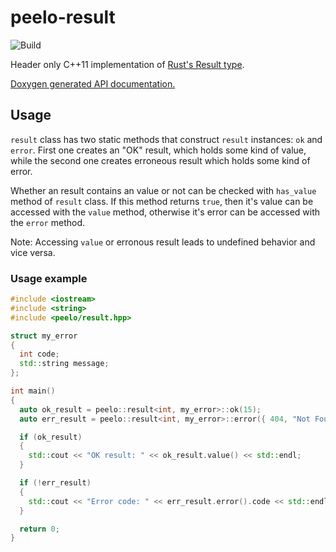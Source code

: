# peelo-result

![Build](https://github.com/peelonet/peelo-result/workflows/Build/badge.svg)

Header only C++11 implementation of [Rust's Result type].

[Doxygen generated API documentation.][API]

[travis-image]: https://travis-ci.com/peelonet/peelo-result.svg?branch=master
[travis-url]: https://travis-ci.com/peelonet/peelo-result
[Rust's Result type]: https://doc.rust-lang.org/std/result/
[API]: https://peelonet.github.io/peelo-result/index.html

## Usage

`result` class has two static methods that construct `result` instances: `ok`
and `error`. First one creates an "OK" result, which holds some kind of value,
while the second one creates erroneous result which holds some kind of error.

Whether an result contains an value or not can be checked with `has_value`
method of `result` class. If this method returns `true`, then it's value can be
accessed with the `value`  method, otherwise it's error can be accessed with
the `error` method.

Note: Accessing `value` or erronous result leads to undefined behavior and vice
versa.

### Usage example

```C++
#include <iostream>
#include <string>
#include <peelo/result.hpp>

struct my_error
{
  int code;
  std::string message;
};

int main()
{
  auto ok_result = peelo::result<int, my_error>::ok(15);
  auto err_result = peelo::result<int, my_error>::error({ 404, "Not Found" });

  if (ok_result)
  {
    std::cout << "OK result: " << ok_result.value() << std::endl;
  }

  if (!err_result)
  {
    std::cout << "Error code: " << err_result.error().code << std::endl;
  }

  return 0;
}
```
